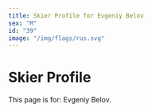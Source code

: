 ```yaml
---
title: Skier Profile for Evgeniy Belov
sex: "M"
id: "39"
image: "/img/flags/rus.svg" 
---
```


# Skier Profile

This page is for: Evgeniy Belov.
    